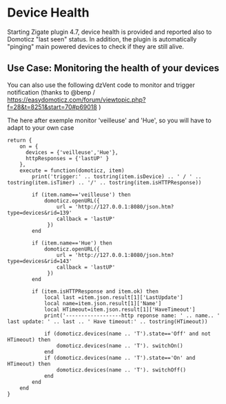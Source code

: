 # Device Health

Starting Zigate plugin 4.7, device health is provided and reported also to Domoticz "last seen" status.
In addition, the plugin is automatically "pinging" main powered devices to check if they are still alive.


## Use Case: Monitoring the health of your devices

You can also use the following dzVent code to monitor and trigger notification (thanks to @benp / https://easydomoticz.com/forum/viewtopic.php?f=28&t=8251&start=70#p69018 )

The here after exemple monitor 'veilleuse' and 'Hue', so you will have to adapt to your own case


```
return {
	on = {
      devices = {'veilleuse','Hue'},
      httpResponses = {'lastUP' }
	},  
    execute = function(domoticz, item)
        print('trigger:' .. tostring(item.isDevice) .. ' / ' .. tostring(item.isTimer) .. '/' .. tostring(item.isHTTPResponse))

        if (item.name=='veilleuse') then
            domoticz.openURL({
                url = 'http://127.0.0.1:8080/json.htm?type=devices&rid=139'
                callback = 'lastUP'
             })
        end
        
        if (item.name=='Hue') then
            domoticz.openURL({
                url = 'http://127.0.0.1:8080/json.htm?type=devices&rid=143'
                callback = 'lastUP'
             })
        end
        
        if (item.isHTTPResponse and item.ok) then
            local last =item.json.result[1]['LastUpdate']
            local name=item.json.result[1]['Name']
            local HTimeout=item.json.result[1]['HaveTimeout']
            print('------------------http reponse name: ' .. name.. ' last update: ' .. last .. ' Have timeout:' .. tostring(HTimeout))

            if (domoticz.devices(name .. 'T').state=='Off' and not HTimeout) then
                domoticz.devices(name .. 'T'). switchOn()
            end
            if (domoticz.devices(name .. 'T').state=='On' and  HTimeout) then
                domoticz.devices(name .. 'T'). switchOff()
            end
        end
    end
}

```
